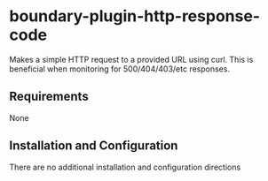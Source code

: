 boundary-plugin-http-response-code
==================================

Makes a simple HTTP request to a provided URL using curl. This is beneficial when monitoring for 500/404/403/etc responses.

## Requirements ##
None

## Installation and Configuration ##
There are no additional installation and configuration directions

